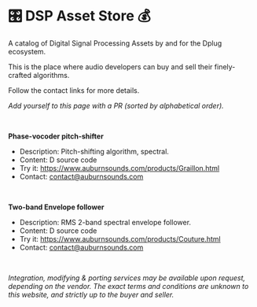 # 🎛️ DSP Asset Store 💰

A catalog of Digital Signal Processing Assets by and for the Dplug ecosystem. 

This is the place where audio developers can buy and sell their finely-crafted algorithms.

Follow the contact links for more details.

_Add yourself to this page with a PR (sorted by alphabetical order)._

&nbsp;

**Phase-vocoder pitch-shifter**
- Description: Pitch-shifting algorithm, spectral.
- Content: D source code
- Try it: https://www.auburnsounds.com/products/Graillon.html
- Contact: contact@auburnsounds.com

&nbsp;

**Two-band Envelope follower**
- Description: RMS 2-band spectral envelope follower.
- Content: D source code
- Try it: https://www.auburnsounds.com/products/Couture.html
- Contact: contact@auburnsounds.com

&nbsp;

_Integration, modifying & porting services may be available upon request, depending on the vendor._
_The exact terms and conditions are unknown to this website, and strictly up to the buyer and seller._
